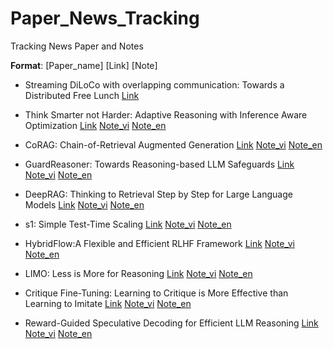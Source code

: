 # Paper_News_Tracking

Tracking News Paper and Notes

**Format**: [Paper_name] [Link] [Note]

- Streaming DiLoCo with overlapping communication: Towards a Distributed Free Lunch [Link](https://arxiv.org/pdf/2501.18512)

- Think Smarter not Harder: Adaptive Reasoning with Inference Aware Optimization [Link](https://arxiv.org/pdf/2501.17974) [Note_vi](./Note/Think_Smarter/Think_Smarter_vi.md) [Note_en](./Note/Think_Smarter/Think_Smarter_vi.md)

- CoRAG: Chain-of-Retrieval Augmented Generation [Link](https://arxiv.org/pdf/2501.14342) [Note_vi](./Note/CoRAG/CoRAG_vi.md) [Note_en](./Note/CoRAG/CoRAG_en.md)

- GuardReasoner: Towards Reasoning-based LLM Safeguards [Link](https://arxiv.org/pdf/2501.18492) [Note_vi](./Note/GuardReasoner/GuardReasoner_vi.md) [Note_en](./Note/GuardReasoner/GuardReasoner_en.md)

- DeepRAG: Thinking to Retrieval Step by Step for Large Language Models [Link](https://arxiv.org/pdf/2502.01142) [Note_vi](./Note/DeepRAG/DeepRAG_vi.md) [Note_en](./Note/DeepRAG/DeepRAG_en.md)

- s1: Simple Test-Time Scaling [Link](https://arxiv.org/pdf/2501.19393) [Note_vi](./Note/s1/s1_vi.md) [Note_en](./Note/s1/s1_en.md)

- HybridFlow:A Flexible and Efficient RLHF Framework [Link]() [Note_vi](./Note/verl_HybridFlow/hybridflow_vi.md) [Note_en](./Note/verl_HybridFlow/hybridflow_en.md)

- LIMO: Less is More for Reasoning [Link](https://arxiv.org/pdf/2502.03387) [Note_vi](./Note/LIMO/LIMO_vi.md) [Note_en](./Note/LIMO/limo_en.md)

- Critique Fine-Tuning: Learning to Critique is More Effective than Learning to Imitate [Link](https://tiger-ai-lab.github.io/CritiqueFineTuning/) [Note_vi](./Note/CritiqueFineTuning/cft_vi.md) [Note_en](./Note/CritiqueFineTuning/cft_en.md)

- Reward-Guided Speculative Decoding for Efficient LLM Reasoning [Link](https://arxiv.org/pdf/2501.19324) [Note_vi](./Note/RSD/rsd_vi.md) [Note_en](./Note/RSD/rsd_en.md)
